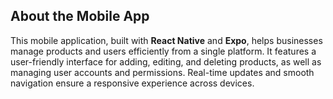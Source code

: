 ## About the Mobile App

This mobile application, built with **React Native** and **Expo**, helps businesses manage products and users efficiently from a single platform. It features a user-friendly interface for adding, editing, and deleting products, as well as managing user accounts and permissions. Real-time updates and smooth navigation ensure a responsive experience across devices.

